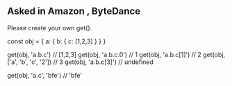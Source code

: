 ## Asked in Amazon , ByteDance 

Please create your own get().

const obj = {
  a: {
    b: {
      c: [1,2,3]
    }
  }
}

get(obj, 'a.b.c') // [1,2,3]
get(obj, 'a.b.c.0') // 1
get(obj, 'a.b.c[1]') // 2
get(obj, ['a', 'b', 'c', '2']) // 3
get(obj, 'a.b.c[3]') // undefined
<!-- if i am requesting for a key , 
alternate message then if that key is not found please print the arg -->
get(obj, 'a.c', 'bfe') // 'bfe'